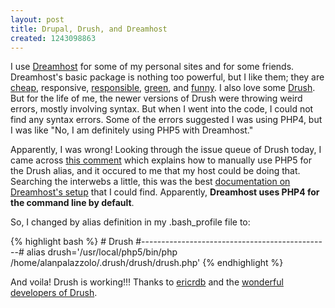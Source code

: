 ```yaml
---
layout: post
title: Drupal, Drush, and Dreamhost
created: 1243098863
---
```


I use [Dreamhost](http://dreamhost.com/) for some of my personal sites and for some friends.  Dreamhost's basic package is nothing too powerful, but I like them; they are [cheap](https://signup.dreamhost.com/), responsive, [responsible](http://www.dreamhoststatus.com/), [green](http://dreamhost.com/aboutus-green.html), and [funny](http://blog.dreamhost.com/).  I also love some [Drush](http://drupal.org/project/drush).  But for the life of me, the newer versions of Drush were throwing weird errors, mostly involving syntax.  But when I went into the code, I could not find any syntax errors.  Some of the errors suggested I was using PHP4, but I was like "No, I am definitely using PHP5 with Dreamhost."

Apparently, I was wrong! Looking through the issue queue of Drush today, I came across [this comment](http://drupal.org/node/436968#comment-1565796) which explains how to manually use PHP5 for the Drush alias, and it occured to me that my host could be doing that.  Searching the interwebs a little, this was the best [documentation on Dreamhost's setup](http://forum.dreamhosters.com/programming/90033-php-on-command-line.htm) that I could find.  Apparently, **Dreamhost uses PHP4 for the command line by default**.

So, I changed by alias definition in my .bash_profile file to:


<div>
{% highlight bash %}
# Drush
#-----------------------------------------------#
alias drush='/usr/local/php5/bin/php /home/alanpalazzolo/.drush/drush/drush.php'
{% endhighlight %}
</div>


And voila!  Drush is working!!!  Thanks to [ericrdb](http://drupal.org/user/226785) and the [wonderful developers of Drush](http://drupal.org/node/97249/committers).

